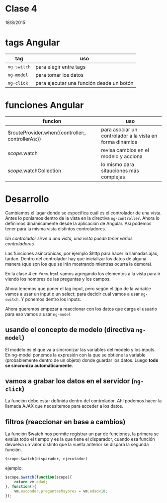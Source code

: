 # Clase 4
18/8/2015

# tags Angular

tag              | uso
-----------------|------------------------------------------
`ng-switch`      | para elegir entre tags
`ng-model`       | para tomar los datos
`ng-click`       | para ejecutar una función desde un botón

# funciones Angular

funcion          |	uso
-----------------|-----
$routeProvider.when({controller:, controllerAs:}) | para asociar un controlador a la vista en forma dinámica
$scope.$watch    | revisa cambios en el modelo y acciona
$scope.$watchCollection     | lo mismo para sitauciones más complejas


# Desarrollo

Cambiamos el lugar donde se especifica cuál es el controlador de una vista. 
Antes lo poníamos dentro de la vista en la directiva `ng-controller`. 
Ahora lo definimos dinámicamente desde la aplicación de Angular. 
Así podemos tener para la misma vista distintos controladores. 

*Un controlador sirve a una vista, una vista puede tener varios controladores*

Las funciones asincrónicas, por ejemplo $http para hacer la llamadas ajax, tardan. 
Dentro del controlador hay que inicializar los datos de alguna manera 
(que son los que se irán mostrando mientras ocurra la demora).

En la clase 4 en `form.html` vamos agregando los elementos a la vista 
para ir viendo los nombres de las preguntas y los campos.

Ahora tenemos que poner el tag input, pero según el tipo de la variable vamos a usar un input o un select;
para decidir cual vamos a usar `ng-switch`. Y ponemos dentro los inputs. 

Ahora queremos empezar a reaccionar con los datos que carga el usuario para eso vamos a usar `ng-model`

## usando el concepto de modelo (directiva `ng-model`)

El modelo es el que va a sincronizar las variables del modelo y los inputs. 
En ng-model ponemos la expresión con la que se obtiene la variable (probablemente dentro de un objeto)
donde guardar los datos. Luego **todo se sincroniza automáticamente**. 

## vamos a grabar los datos en el servidor (`ng-click`)

La función debe estar definida dentro del controlador. 
Ahí podemos hacer la llamada AJAX que necesitemos para acceder a los datos. 

## filtros (reaccionar en base a cambios)

La función $watch nos permite registrar un par de funciones, 
la primera se evalúa todo el tiempo y es la que tiene el disparador, 
cuando esa función devuelva un valor distinto que la vuelta anterior se dispara la segunda función. 

`$scope.$watch(disparador, ejecutador)`

ejemplo:

```js
$scope.$watch(function(scope){
    return vm.edad;
}, function(){
    vm.esconder.preguntasMayores = vm.edad<18;
});
```
